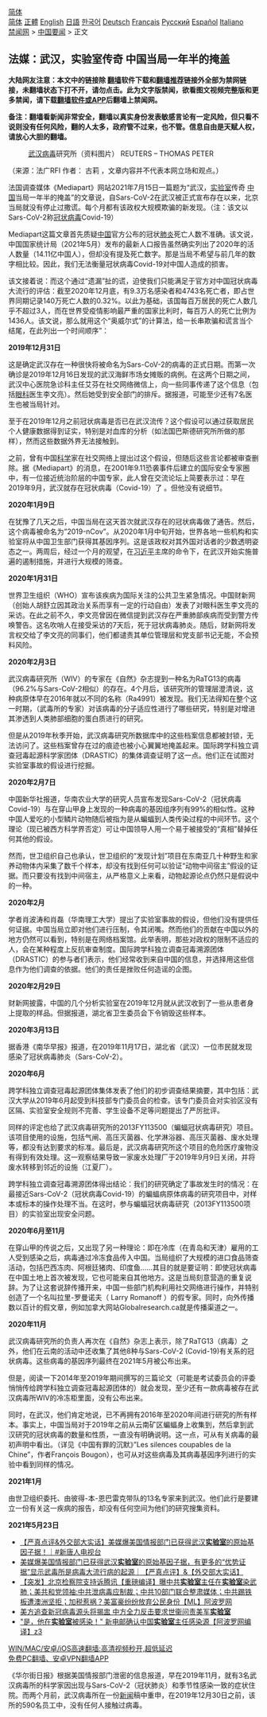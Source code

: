  <!-- 面包屑导航 --> <div class="breadcrumb"><!-- GTranslate: https://gtranslate.io/ -->  <div class="switcher notranslate">  <div class="selected">  <a href="#" onclick="return false;"> 简体</a>  </div>  <div class="option">  <a href="https://www.bannedbook.org" onclick="doGTranslate('zh-CN|zh-CN');jQuery('div.switcher div.selected a').html(jQuery(this).html());return false;" title="简体中文" class="nturl selected"> 简体</a>  <a href="https://www.bannedbook.org/zh-tw/" onclick="doGTranslate('zh-CN|zh-TW');jQuery('div.switcher div.selected a').html(jQuery(this).html());return false;" title="繁體中文" class="nturl"> 正體</a>  <a href="https://www.bannedbook.org/en/" onclick="doGTranslate('zh-CN|en');jQuery('div.switcher div.selected a').html(jQuery(this).html());return false;" title="English" class="nturl"> English</a>  <a href="https://www.bannedbook.org/ja/" onclick="doGTranslate('zh-CN|ja');jQuery('div.switcher div.selected a').html(jQuery(this).html());return false;" title="日本語" class="nturl"> 日語</a>  <a href="https://www.bannedbook.org/ko/" onclick="doGTranslate('zh-CN|ko');jQuery('div.switcher div.selected a').html(jQuery(this).html());return false;" title="한국어" class="nturl"> 한국어</a>  <a href="https://www.bannedbook.org/de/" onclick="doGTranslate('zh-CN|de');jQuery('div.switcher div.selected a').html(jQuery(this).html());return false;" title="Deutsch" class="nturl"> Deutsch</a>  <a href="https://www.bannedbook.org/fr/" onclick="doGTranslate('zh-CN|fr');jQuery('div.switcher div.selected a').html(jQuery(this).html());return false;" title="Français" class="nturl"> Français</a>  <a href="https://www.bannedbook.org/ru/" onclick="doGTranslate('zh-CN|ru');jQuery('div.switcher div.selected a').html(jQuery(this).html());return false;" title="Русский" class="nturl"> Русский</a>  <a href="https://www.bannedbook.org/es/" onclick="doGTranslate('zh-CN|es');jQuery('div.switcher div.selected a').html(jQuery(this).html());return false;" title="Español" class="nturl"> Español</a>  <a href="https://www.bannedbook.org/it/" onclick="doGTranslate('zh-CN|it');jQuery('div.switcher div.selected a').html(jQuery(this).html());return false;" title="Italiano" class="nturl"> Italiano</a>  </div>  </div>      <div class='breadcrumb-sub'><!-- Breadcrumb NavXT 6.3.0 --> <a href="https://www.bannedbook.org/" class="home">禁闻网</a> &gt; <a href="https://www.bannedbook.org/bnews/headline/" class="category">中国要闻</a> &gt; 正文</div></div><h2>法媒：武汉，实验室传奇 中国当局一年半的掩盖</h2> <p class="notice"><b>大陆网友注意：本文中的链接除 <a href="https://github.com/bannedbook/fanqiang" >翻墙</a>软件下载和<a href="https://github.com/killgcd/justmysocks/blob/master/README.md">翻墙推荐</a>链接外全部为禁网链接，未翻墙状态下打不开，请勿点击。此为文字版禁闻，欲看图文视频完整版和更多禁闻，请下载<a href="https://github.com/bannedbook/fanqiang">翻墙软件或APP</a>后翻墙上禁闻网。</p><p>备注：翻墙看新闻非常安全，翻墙以真实身份发表敏感言论有一定风险，但只看不说则没有任何风险，翻的人太多，政府管不过来，也不管。信息自由是天赋人权，请放心大胆的翻墙。</b></p>  <div class="entry"> <figure>                <figcaption>                <a href="https://www.bannedbook.org/bnews/tag/%e6%ad%a6%e6%b1%89/" class="st_tag internal_tag" rel="tag" title="标签 武汉 下的日志">武汉</a><a href="https://www.bannedbook.org/bnews/tag/%e7%97%85%e6%af%92/" class="st_tag internal_tag" rel="tag" title="标签 病毒 下的日志">病毒</a>研究所（资料图片）                REUTERS &#8211; THOMAS PETER            </figcaption></figure> <p>（来源：法广RFI                                      作者：                                                                                                     古莉                                                                                            ，文章内容并不代表本网立场和观点。）</p> <p >                    法国调查媒体《Mediapart》网站2021年7月15日一篇题为“武汉，<a href="https://www.bannedbook.org/bnews/tag/%E5%AE%9E%E9%AA%8C%E5%AE%A4/" class="st_tag internal_tag" rel="tag" title="标签 实验室 下的日志">实验室</a>传奇 <span class='wp_keywordlink_affiliate'><a href="https://www.bannedbook.org/" title="中国" target="_blank">中国</a></span>当局一年半的掩盖”的文章说，自Sars-CoV-2在武汉被正式宣布存在以来，北京当局就没有停止过撒谎。每个月都有该政权大规模欺骗的新发现。（注：该文以Sars-CoV-2称<a href="https://www.bannedbook.org/bnews/tag/%e5%86%a0%e7%8a%b6%e7%97%85%e6%af%92/" class="st_tag internal_tag" rel="tag" title="标签 冠状病毒 下的日志">冠状病毒</a>Covid-19）                </p> <p>Mediapart这篇文章首先质疑<a href="https://www.bannedbook.org/bnews/tag/%E4%B8%AD%E5%9B%BD/" class="st_tag internal_tag" rel="tag" title="标签 中国 下的日志">中国</a>官方公布的冠状<a href="https://www.bannedbook.org/bnews/tag/%e8%82%ba%e7%82%8e/" class="st_tag internal_tag" rel="tag" title="标签 肺炎 下的日志">肺炎</a>死亡人数不准确。该文说，中国国家统计局（2021年5月）发布的最新人口报告虽然确实列出了2020年的活人数量（14.11亿中国人），但却没有提及死亡数字。那是当局不希望与前几年的数字相比较。因此，我们无法衡量冠状病毒Covid-19对中国人造成的损害。</p> <p>该文接着说：而这个通过“遗漏”扯的谎，迫使我们只能满足于官方对中国冠状病毒大流行的评估：截至2020年12月底，有9.3万名感染者和4743名死亡者，即占世界同期记录140万死亡人数的0.32%。以此为基础，该国每百万居民的死亡人数几乎不超过3人，而在世界受疫情影响最严重的国家比利时，每百万人的死亡比例为1436人。该文说，那么就用这个“奥威尔式”的计算法，给一长串欺骗和谎言当个结尾，在此列出一个时间顺序”：</p> <p><strong>2019年12月31日</strong></p> <p>这是确定武汉存在一种很快将被命名为Sars-CoV-2的病毒的正式日期。而第一次确诊是2019年12月16日发现的武汉海鲜市场女摊贩的病例。在这两个日期之间，武汉中心医院急诊科主任艾芬在社交网络微信上，向一些同事传递了这个信息（包括<a href="https://www.bannedbook.org/bnews/tag/%e7%9c%bc%e7%a7%91/" class="st_tag internal_tag" rel="tag" title="标签 眼科 下的日志">眼科</a>医生李文亮）。然后她受到安全部门的排斥。据报道，可能至少还有7名医生也被当局针对。</p> <p>至于在2019年12月之前冠状病毒是否已在武汉流传？这个假设可以通过获取居民个人健康数据得到证实，特别是对血库的分析（如法国巴斯德研究所所做的那样），然而这些数据外界无法接触到。</p> <p>之前，曾有中国<span class='wp_keywordlink'><a href="https://www.bannedbook.org/forum11/topic309.html" title="禁片：“科学”的棍子" target="_blank">科学</a></span>家在社交网络上提出过这个假设，但随后这些言论都被审查删除。据《Mediapart》的消息，在2001年9.11恐袭事件后建立的国际安全专家圈中，有一位接近统治阶层的中国专家，此人曾在交流论坛上简要表示过：早在2019年9月，武汉就存在冠状病毒（Covid-19）了 。但他没有说细节。</p> <p><strong>2020年1月9日</strong></p>  <p>在犹豫了几天之后，中国当局在这天首次就武汉存在的冠状病毒做了通告。然后，这个病毒被命名为&#8221;2019-nCov&#8221;。从2020年1月中旬开始，世界各地一些机构和实验室将从中国卫生部门获得其基因序列。这是该政权对其外国对话者的少数透明姿态之一。两周后，经过一个月的观望，在<a href="https://www.bannedbook.org/bnews/tag/%e4%b9%a0%e8%bf%91%e5%b9%b3/" class="st_tag internal_tag" rel="tag" title="标签 习近平 下的日志">习近平</a>主席的命令下，在武汉开始实施普遍的遏制措施，并进行大规模的筛查。</p> <p><strong>2020年1月31日</strong></p> <p>世界卫生组织（WHO）宣布该疾病为国际关注的公共卫生紧急情况。中国财新网（创始人胡舒立因其政治关系而享有一定的行动自由）发表了对眼科医生李文亮的采访。在此之前不久，李文亮曾因在微信提到武汉存在严重肺部疾病而受到警方传唤警告。这名吹哨人在接受采访的7天后，死于冠状病毒肺炎。随后，财新网将发言权交给了李文亮的同事们，他们都谴责其单位管理层和党支部书记无能，不会预料风险。 </p> <p><strong>2020年2月3日</strong></p> <p>武汉病毒研究所（WIV）的专家在《自然》杂志提到一种名为RaTG13的病毒（96.2%与Sars-CoV-2相似）的存在。4个月后，该研究所的管理层澄清说，这种病原体早在2016年就以不同的名称（Ra4991）被发现。我们无法得知在整个这一时期，（武毒所的专家）对该病毒的分子适应性进行了哪些研究，特别是对增进其渗透到人类肺部细胞的蛋白质进行的研究。</p> <p>但是从2019年秋季开始，武汉病毒研究所数据库中的这些档案信息都被封锁，无法访问了。这些档案曾存在过的痕迹也被小心翼翼地掩盖起来。国际跨学科独立调查冠毒起源科学家团体（DRASTIC）的集体调查证明了这一点。他们正在试图对实验室事故的假设进行挖掘。</p> <p><strong>2020年2月7日</strong></p> <p>中国新华社报道，华南农业大学的研究人员宣布发现Sars-CoV-2（冠状病毒Covid-19）与在穿山甲身上发现的一种病毒的基因组序列有99%的相似性。这种中国人爱吃的小型鳞片动物随后被指为是从蝙蝠到人类传染过程的中间环节。这个理论（现已被西方科学界否定）可让中国领导人用一个易于被接受的“真相”替掉任何其他的假设。</p> <p>然而，世卫组织自己也承认，世卫组织的“发现计划”项目在东南亚几十种野生和家养动物体内采集了数千个样本，却没有找到任何可以验证“动物中间宿主”假设的证据。而只要没有找到中间宿主，从严格意义上来看，动物起源论点仍然只是假说中的一种。</p>  <p><strong>2020年2月</strong></p> <p>学者肖波涛和肖磊（华南理工大学）提出了实验室事故的假设，但他们没有提供任何证据。中国当局立即对他们进行压制，令其闭嘴。然而他们的贡献在中国以外的地方仍然可以看到，特别是在网络档案馆。此举表明，那些对政权的限制不适应的人，会在某种程度上反抗审查制度。国际跨学科独立调查冠毒溯源团体（DRASTIC）的参与者们表示，他们经常收到来自中国的信息，并选择用这些信息作为他们调查的依据。他们的责任是挫败任何造谣的企图。</p> <p><strong>2020年2月29日</strong></p> <p>财新网披露，中国的几个分析实验室在2019年12月就从武汉收到了一些从患者身上提取的样品。但据报道，湖北省卫生委员会下令销毁这些样本。</p> <p><strong>2020年3月13日</strong></p> <p>据香港《南华早报》报道，在2019年11月17日，湖北省（武汉）一位市民就发现感染了冠状病毒肺炎（Sars-CoV-2）。</p> <p><strong>2020年6月</strong></p> <p>跨学科独立调查冠毒起源团体集体发表了他们的初步调查结果摘要，其中包括：武汉大学从2019年6月起受到科技部专门委员会的检查。该专门委员会对实验区没有区隔、实验室安全规则不完善、学生设备不足等问题提出了严厉批评。</p> <p>同样的评定也给了武汉病毒研究所的2013FY113500（蝙蝠冠状病毒研究）项目。该项目使用的设施，包括气闸、高压灭菌器、化学淋浴器、高压灭菌器、废水处理等，都没有达到要求的标准。最后是，武汉病毒研究所这个项目的危险医疗废物没有得到有效处理。这一观察结果导致一家废水处理厂于2019年9月9日关闭，并将废水转移到邻近的设施（江夏厂）。</p>  <p>跨学科独立调查冠毒溯源团体得出结论：我们的研究确定了事故发生时的情况：在最接近Sars-CoV-2（冠状病毒Covid-19）的蝙蝠病原体病毒的研究项目中，对样本或标本的操作处理不当。在这时，参与蝙蝠冠状病毒研究（2013FY113500项目）的实验室出现安全问题。</p> <p><strong>2020年6月至11月</strong></p> <p>在穿山甲的传说之后，又出现了另一种理论：即在冷库（在青岛和天津）雇用的工人受到感染之后，病毒通过冷冻食品传入中国。当局组织了大规模的进口食品筛查活动，包括巴西冻肉、阿根廷猪肉、印度鱼……其目的就是要证明：即使冠状病毒在中国土地上首次被发现，它也可能来自其他地方。这是当局刻意营造的重复说辞。为了让这套说辞传播开来，中国一些部门机构利用社交网络进行操作，并特别创造了一个名叫拉里-罗曼诺夫（ Larry Romanoff ）的假专家。同时，向外传播数以百计的假文章，例如加拿大网站Globalresearch.ca就是传播渠道之一。</p> <p><strong>2020年11月</strong></p> <p>武汉病毒研究所的负责人再次在《自然》杂志上表示，除了RaTG13（病毒）之外，他们在云南的活动中还收集了其他8种与Sars-CoV-2 (Covid-19)有关系的冠状病毒。这些病毒的基因序列最终在2021年5月被公布出来。</p> <p>但是，阅读一下2014年至2019年期间撰写的三篇论文（可能是考试委员会的评委悄悄传给跨学科独立调查冠毒起源团体的）就会发现，至少还有一款病毒被存在武汉病毒所WIV的冷冻柜里面，没有公布出来。</p> <p>同时，在武汉，他们肯定地说，已不再拥有2016年至2020年间进行研究的所有样本。事实上，中国当局对于2019年之前从云南矿区蝙蝠身上收集到，然后拿到武汉研究的冠状病毒的数量和性质，一直没有明确说明。这一点，可从有关病毒的最初声明中看出。（详见《中国有罪的沉默》&#8221;Les silences coupables de la Chine&#8221;，作者François Bougon），也可从对这些病毒及其病毒基因序列进行的实验中看到同样的情况。</p> <p><strong>2021年1月</strong></p> <p>由世卫组织委托、由彼得-本-恩巴雷克带队的13名专家来到武汉。他们此行是要建立一份有关这一疾病的报告，却没有任何空间为他们的研究搜集资料。  </p>  <p><strong>2021年5月23日</strong></p> <ul class='op-related-articles' title='相关阅读'> <li><a href='https://www.bannedbook.org/bnews/bannedvideo/20210808/1602585.html' target='_blank'>【严真点评&#038;外交部大实话】美媒爆美国情报部门已获得武汉<b>实验室</b>的原始基因子据！｜#新唐人电视台</a></li> <li><a href='https://www.bannedbook.org/bnews/bannedvideo/20210808/1602530.html' target='_blank'>美媒爆美国情报部门已获得武汉<b>实验室</b>的原始基因子据，有更多的“优势证据”显示武毒所是病毒大流行病的起源｜【严真点评】&【外交部大实话】</a></li> <li><a href='https://www.bannedbook.org/bnews/bannedvideo/20210808/1602265.html' target='_blank'>【突发】北京检察院支持诉腾讯【重磅编译】曝中共<b>实验室</b>主任在<b>实验室</b>染武肺；美共和党领袖:中共泄病毒应制裁；中共10部门联合整肃媒体；中共踢铁板遭澳洲坚拒；加税惹祸？美富豪纷纷放弃公民身份【ML】阿波罗网</a></li> <li><a href='https://www.bannedbook.org/bnews/headline/20210807/1602202.html' target='_blank'>美方追查新冠病毒源头将揭盅 中方全力反击要求世衞问责美军<b>实验室</b></a></li> <li><a href='https://www.bannedbook.org/bnews/cnnews/20210807/1602197.html' target='_blank'>"是，他在<b>实验室</b>被感染！" 新电邮确认中国<b>实验室</b>主任感染源【阿波罗网编译】z3</a></li> </ul> <p class="texttj"> <a href="https://github.com/bannedbook/fanqiang/wiki/V2ray%E6%9C%BA%E5%9C%BA" target="_blank">WIN/MAC/安卓/iOS高速翻墙:高清视频秒开,超低延迟</a><br/> <a href="https://github.com/bannedbook/fanqiang/wiki/%E7%A6%81%E9%97%BB%E7%BD%91%E5%AE%89%E5%8D%93%E7%BF%BB%E5%A2%99%E6%96%B0%E9%97%BBAPP" target="_blank">免费PC翻墙、安卓VPN翻墙APP</a></p><p>《华尔街日报》根据美国情报部门泄密的信息报道，早在2019年11月，就有3名武汉病毒所的科学家因出现与Sars-CoV-2（冠状肺炎）和季节性感染一致的症状住院。而两个月前，武汉病毒所在一份<span class='wp_keywordlink_affiliate'><a href="https://www.bannedbook.org/" title="新闻">新闻</a></span>稿中重申，在2019年12月30日之前，该所的590名员工中，没有任何人接触过病毒。</p><a name='sharetosocial'></a>  <div style="margin-bottom:5px;padding-bottom:5px;clear:both"> <div id="archive-pix-1" class="banner-ads"> <!-- AuctionX Display platform tag START --> <div id="26318x728x90x621x_ADSLOT2" clicktrack="%%CLICK_URL_ESC%%"></div> <!-- AuctionX Display platform tag END --> </div> <div id="archive-pix-2" class="banner-ads"> <!-- AuctionX Display platform tag START --> <div id="26315x300x250x621x_ADSLOT2" clicktrack="%%CLICK_URL_ESC%%"></div> <!-- AuctionX Display platform tag END --> </div> </div>  <div id="archive-pix-1" class="banner-ads"> <!-- AuctionX Display platform tag START --> <div id="26318x728x90x621x_ADSLOT3" clicktrack="%%CLICK_URL_ESC%%"></div> <!-- AuctionX Display platform tag END --> </div> </div><!--END ENTRY--> 